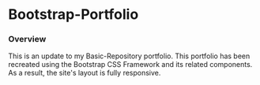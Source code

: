 # Bootstrap-Portfolio

### Overview

This is an update to my Basic-Repository portfolio. This portfolio has been recreated using the Bootstrap CSS Framework and its related components. As a result, the site's layout is fully responsive.

